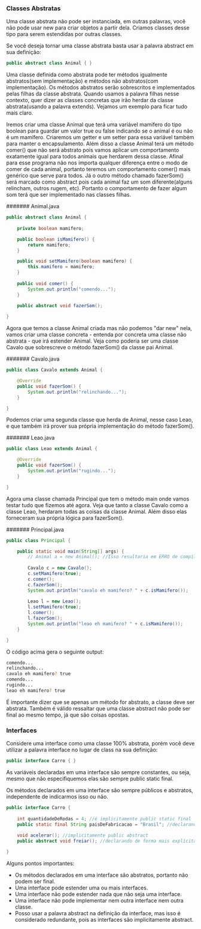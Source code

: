 ### Classes Abstratas

Uma classe abstrata não pode ser instanciada, em outras palavras, você não pode usar new para criar objetos a partir dela. Criamos classes desse tipo para serem estendidas por outras classes.

Se você deseja tornar uma classe abstrata basta usar a palavra abstract em sua definição:

```java
public abstract class Animal { }
```
Uma classe definida como abstrata pode ter métodos igualmente abstratos(sem implementação) e métodos não abstratos(com implementação). Os métodos abstratos serão sobrescritos e implementados pelas filhas da classe abstrata. Quando usamos a palavra filhas nesse contexto, quer dizer as classes concretas que irão herdar da classe abstrata(usando a palavra extends). Vejamos um exemplo para ficar tudo mais claro.

Iremos criar uma classe Animal que terá uma variável mamifero do tipo boolean para guardar um valor true ou false indicando se o animal é ou não é um mamífero. Criaremos um getter e um setter para essa variável também para manter o encapsulamento. Além disso a classe Animal terá um método comer() que não será abstrato pois vamos aplicar um comportamento exatamente igual para todos animais que herdarem dessa classe. Afinal para esse programa não nos importa qualquer diferença entre o modo de comer de cada animal, portanto teremos um comportamento comer() mais genérico que serve para todos. Já o outro método chamado fazerSom() será marcado como abstract pois cada animal faz um som diferente(alguns relincham, outros rugem, etc). Portanto o comportamento de fazer algum som terá que ser implementado nas classes filhas.

####### Animal.java

```java
public abstract class Animal {
	
	private boolean mamifero;

	public boolean isMamifero() {
		return mamifero;
	}

	public void setMamifero(boolean mamifero) {
		this.mamifero = mamifero;
	}
	
	public void comer() {
		System.out.println("comendo...");
	}
	
	public abstract void fazerSom();

}
```
Agora que temos a classe Animal criada mas não podemos "dar new" nela, vamos criar uma classe concreta - entenda por concreta uma classe não abstrata - que irá estender Animal. Veja como poderia ser uma classe Cavalo que sobrescreve o método fazerSom() da classe pai Animal.

####### Cavalo.java

```java
public class Cavalo extends Animal {

	@Override
	public void fazerSom() {
		System.out.println("relinchando...");		
	}

}
```

Podemos criar uma segunda classe que herda de Animal, nesse caso Leao, e que também irá prover sua própria implementação do método fazerSom().

####### Leao.java

```java
public class Leao extends Animal {

	@Override
	public void fazerSom() {
		System.out.println("rugindo...");		
	}

}
```

Agora uma classe chamada Principal que tem o método main onde vamos testar tudo que fizemos até agora. Veja que tanto a classe Cavalo como a classe Leao, herdaram todas as coisas da classe Animal. Além disso elas forneceram sua própria lógica para fazerSom().

####### Principal.java

```java
public class Principal {

	public static void main(String[] args) {
		// Animal a = new Animal(); //Isso resultaria em ERRO de compilação
		
		Cavalo c = new Cavalo();
		c.setMamifero(true);
		c.comer();
		c.fazerSom();
		System.out.println("cavalo eh mamifero? " + c.isMamifero());
		
		Leao l = new Leao();
		l.setMamifero(true);
		l.comer();
		l.fazerSom();
		System.out.println("leao eh mamifero? " + c.isMamifero());
	}

}
```
O código acima gera o seguinte output:

```sh
comendo...
relinchando...
cavalo eh mamifero? true
comendo...
rugindo...
leao eh mamifero? true
```

É importante dizer que se apenas um método for abstrato, a classe deve ser abstrata. Também é válido ressaltar que uma classe abstract não pode ser final ao mesmo tempo, já que são coisas opostas.

### Interfaces

Considere uma interface como uma classe 100% abstrata, porém você deve utilizar a palavra interface no lugar de class na sua definição:

```java
public interface Carro { }
```
As variáveis declaradas em uma interface são sempre constantes, ou seja, mesmo que não especifiquemos elas são sempre public static final.

Os métodos declarados em uma interface são sempre públicos e abstratos, independente de indicarmos isso ou não.

```java
public interface Carro {
	
	int quantidadeDeRodas = 4; //é implicitamente public static final
	public static final String paisDeFabricacao = "Brasil"; //declarando de forma mais explícita
	
	void acelerar(); //implicitamente public abstract
	public abstract void freiar(); //declarando de forma mais explícita

}
```

Alguns pontos importantes:

- Os métodos declarados em uma interface são abstratos, portanto não podem ser final.
- Uma interface pode estender uma ou mais interfaces.
- Uma interface não pode estender nada que não seja uma interface.
- Uma interface não pode implementar nem outra interface nem outra classe.
- Posso usar a palavra abstract na definição da interface, mas isso é considerado redundante, pois as interfaces são implicitamente abstract.